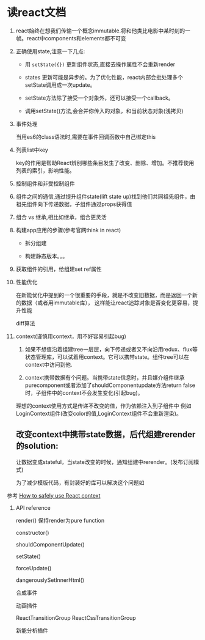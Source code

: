 # 读react文档

1. react始终在想我们传输一个概念immutable.将和他类比电影中某时刻的一帧。react中components和elements都不可变

1. 正确使用state,注意一下几点:

    - 用 `setState({})` 更新组件状态,直接去操作属性不会重新render

    - states 更新可能是异步的。为了优化性能，react内部会批处理多个setState调用成一次update。

    - setState方法除了接受一个对象外，还可以接受一个callback。

    - 调用setState()方法,会合并你传入的对象，和当前状态对象(浅拷贝)

1. 事件处理

    当用es6的class语法时,需要在事件回调函数中自己绑定this

1. 列表list中key

    key的作用是帮助React辨别哪些条目发生了改变、删除、增加。不推荐使用列表的索引，影响性能。

1. 控制组件和非受控制组件

1. 组件之间的通信,通过提升组件state(lift state up)找到他们共同祖先组件，由祖先组件向下传递数据，子组件通过props获得值

1. 组合 vs 继承,相比如继承，组合更灵活

1. 构建app应用的步骤(参考官网think in  react)

    - 拆分组建

    - 构建静态版本。。。
1. 获取组件的引用，给组建set  ref属性

1. 性能优化

    在新能优化中提到的一个很重要的手段，就是不改变旧数据，而是返回一个新的数据（或者用immutable库），
    这样能让react追踪对象是否变化更容易，提升性能

    diff算法

1. context(谨慎用context，用不好容易引起bug)

    1. 如果不想值沿着组建tree一层层，向下传递或者又不向沿用redux、flux等状态管理库，可以试着用context。它可以携带state。组件tree可以在context中访问到他.

    1. context携带数据有个问题。当携带state信息时，并且媒介组件继承purecomponent或者添加了shouldComponentupdate方法return false时，子组件中的context不会发生变化(引起bug)。

    理想的context使用方式是传递不改变的值，作为依赖注入到子组件中
    例如 LoginContext组件(改变color的值,LoginContext组件不会重新渲染)。

    ## 改变context中携带state数据，后代组建rerender的solution:

    让数据变成stateful，当state改变的时候，通知组建中rerender。(发布订阅模式)

    为了减少模版代码，有封装好的库可以解决这个问题如



参考  [How to safely use React context](https://medium.com/@mweststrate/how-to-safely-use-react-context-b7e343eff076)

1. API reference

    render() 保持render为pure function

    constructor()

    shouldComponentUpdate()

    setState()

    forceUpdate()


    dangerouslySetInnerHtml()

    合成事件

    动画插件

    ReactTransitionGroup
    ReactCssTransitionGroup

    新能分析插件



